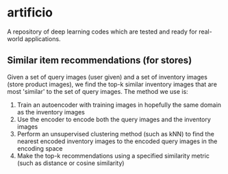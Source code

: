 # artificio

A repository of deep learning codes which are tested and ready for real-world applications.

## Similar item recommendations (for stores)
Given a set of query images (user given) and a set of inventory images (store product images), we find the top-k similar inventory images that are most 'similar' to the set of query images. The method we use is:

1) Train an autoencoder with training images in hopefully the same domain as the inventory images
2) Use the encoder to encode both the query images and the inventory images
3) Perform an unsupervised clustering method (such as kNN) to find the nearest encoded inventory images to the encoded query images in the encoding space
4) Make the top-k recommendations using a specified similarity metric (such as distance or cosine similarity)
